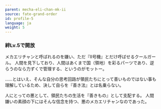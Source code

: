 ```yaml
---
parent: mecha-eli-chan-mk-ii
source: fate-grand-order
id: profile-5
language: ja
weight: 5
---
```


### 絆Lv.5で開放

メカエリチャンと呼ばれるのを嫌い、ただ『Ⅱ号機』とだけ呼ばせるクールガール。
人間を見下しており、人間はあくまで国（領地）を彩るパーツであり、逆らうのなら力ずくで管理する、というのがモットー。

……とはいえ、そんな自分の思考回路が領民たちにとって善いものではない事も理解しているため、決して自らを『善き法』とは名乗らない。

人にとっての悪として、領民たちの生活を『善きもの』として支配する。
人間嫌いの素顔の下にはそんな信念を持つ、悪のメカエリチャンなのであった。

